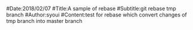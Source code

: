 #Date:2018/02/07
#Title:A sample of rebase
#Subtitle:git rebase tmp branch
#Author:syoui
#Content:test for rebase which convert changes of tmp branch into master branch
#
#

